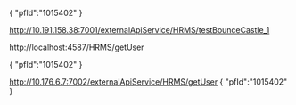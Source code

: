 {
    "pfId":"1015402"
}

http://10.191.158.38:7001/externalApiService/HRMS/testBounceCastle_1




http://localhost:4587/HRMS/getUser

{
    "pfId":"1015402"
}


http://10.176.6.7:7002/externalApiService/HRMS/getUser
{
    "pfId":"1015402"
}
